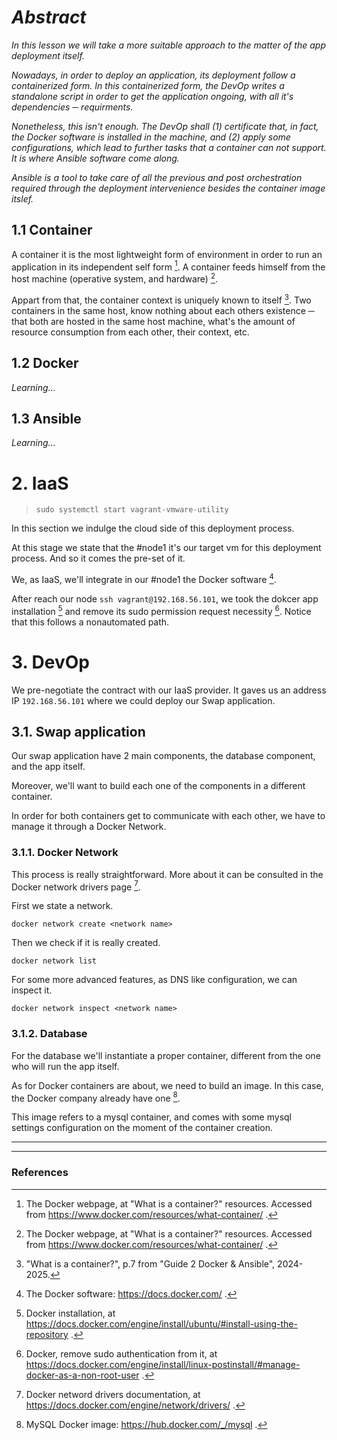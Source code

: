# *Abstract*

*In this lesson we will take a more suitable approach to the matter of the app deployment itself.*

*Nowadays, in order to deploy an application, its deployment follow a containerized form. In this containerized form, the DevOp writes a standalone script in order to get the application ongoing, with all it's dependencies ─ requirments.*

*Nonetheless, this isn't enough. The DevOp shall (1) certificate that, in fact, the Docker software is installed in the machine, and (2) apply some configurations, which lead to further tasks that a container can not support. It is where Ansible software come along.*

*Ansible is a tool to take care of all the previous and post orchestration required through the deployment intervenience besides the container image itslef.*

## 1.1 Container
A container it is the most lightweight form of environment in order to run an application in its independent self form [^1]. A container feeds himself from the host machine (operative system, and hardware) [^1].

Appart from that, the container context is uniquely known to itself [^2]. Two containers in the same host, know nothing about each others existence ─ that both are hosted in the same host machine, what's the amount of resource consumption from each other, their context, etc.

## 1.2 Docker
<!--## 1.2 Docker <img src="media/docker1.png" width="48">-->
*Learning...*

## 1.3 Ansible
<!--## 1.3 Ansible <img src="media/ansible1.png" width="28">-->
*Learning...*

# 2. IaaS
> ```sudo systemctl start vagrant-vmware-utility```

In this section we indulge the cloud side of this deployment process.

At this stage we state that the #node1 it's our target vm for this deployment process. And so it comes the pre-set of it.

We, as IaaS, we'll integrate in our #node1 the Docker software [^3].

After reach our node ```ssh vagrant@192.168.56.101```, we took the dokcer app installation [^4] and remove its sudo permission request necessity [^5]. Notice that this follows a nonautomated path.

# 3. DevOp
We pre-negotiate the contract with our IaaS provider. It gaves us an address IP ```192.168.56.101``` where we could deploy our Swap application.

## 3.1. Swap application
Our swap application have 2 main components, the database component, and the app itself.

Moreover, we'll want to build each one of the components in a different container.

In order for both containers get to communicate with each other, we have to manage it through a Docker Network.

### 3.1.1. Docker Network
This process is really straightforward. More about it can be consulted in the Docker network drivers page [^6].

First we state a network.
```
docker network create <network name>
```

Then we check if it is really created.
```
docker network list
```

For some more advanced features, as DNS like configuration, we can inspect it.
```
docker network inspect <network name>
```

### 3.1.2. Database
For the database we'll instantiate a proper container, different from the one who will run the app itself.

As for Docker containers are about, we need to build an image. In this case, the Docker company already have one [^7].

This image refers to a mysql container, and comes with some mysql settings configuration on the moment of the container creation.

<!--References-->
<hr>

<!--<img src="media/ansible1.png" width="52"> <img src="media/docker1.png" width="72">  <img src="media/ansible1.png" width="52"> <img src="media/docker1.png" width="72">  <img src="media/ansible1.png" width="52"> <img src="media/docker1.png" width="72">  <img src="media/ansible1.png" width="52">-->

<hr>

### References

[^1]: The Docker webpage, at "What is a container?" resources. Accessed from https://www.docker.com/resources/what-container/ .

[^2]: "What is a container?", p.7 from "Guide 2 Docker & Ansible", 2024-2025.

[^3]: The Docker software: https://docs.docker.com/ .

[^4]: Docker installation, at https://docs.docker.com/engine/install/ubuntu/#install-using-the-repository .

[^5]: Docker, remove sudo authentication from it, at https://docs.docker.com/engine/install/linux-postinstall/#manage-docker-as-a-non-root-user .

[^6]: Docker netword drivers documentation, at https://docs.docker.com/engine/network/drivers/ .

[^7]: MySQL Docker image: https://hub.docker.com/_/mysql .
